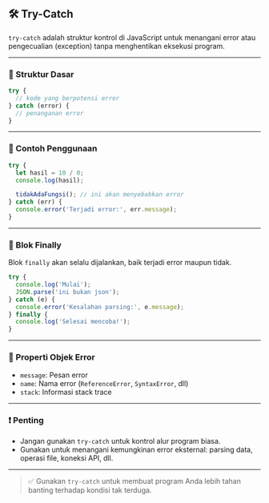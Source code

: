 ## 🛠️ Try-Catch

`try-catch` adalah struktur kontrol di JavaScript untuk menangani error atau pengecualian (exception) tanpa menghentikan eksekusi program.

---

### 🧪 Struktur Dasar

```javascript
try {
  // kode yang berpotensi error
} catch (error) {
  // penanganan error
}
```

---

### 📌 Contoh Penggunaan

```javascript
try {
  let hasil = 10 / 0;
  console.log(hasil);

  tidakAdaFungsi(); // ini akan menyebabkan error
} catch (err) {
  console.error('Terjadi error:', err.message);
}
```

---

### 🔁 Blok Finally

Blok `finally` akan selalu dijalankan, baik terjadi error maupun tidak.

```javascript
try {
  console.log('Mulai');
  JSON.parse('ini bukan json');
} catch (e) {
  console.error('Kesalahan parsing:', e.message);
} finally {
  console.log('Selesai mencoba!');
}
```

---

### 📙 Properti Objek Error

* `message`: Pesan error
* `name`: Nama error (`ReferenceError`, `SyntaxError`, dll)
* `stack`: Informasi stack trace

---

### ❗ Penting

* Jangan gunakan `try-catch` untuk kontrol alur program biasa.
* Gunakan untuk menangani kemungkinan error eksternal: parsing data, operasi file, koneksi API, dll.

---

> ✅ Gunakan `try-catch` untuk membuat program Anda lebih tahan banting terhadap kondisi tak terduga.
